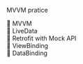 MVVM pratice


📍 MVVM <br>
📍 LiveData <br>
📍 Retrofit with Mock API <br>
📍 ViewBinding <br>
📍 DataBinding <br>
